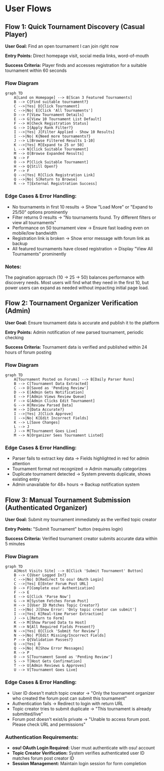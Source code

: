 # User Flows

## Flow 1: Quick Tournament Discovery (Casual Player)

**User Goal:** Find an open tournament I can join right now

**Entry Points:** Direct homepage visit, social media links, word-of-mouth

**Success Criteria:** Player finds and accesses registration for a suitable tournament within 60 seconds

### Flow Diagram
```mermaid
graph TD
    A[Land on Homepage] --> B[Scan 3 Featured Tournaments]
    B --> C{Find suitable tournament?}
    C -->|Yes| D[Click Tournament]
    C -->|No| E[Click 'All Tournaments']
    D --> F[View Tournament Details]
    E --> G[View 10 Tournament List Default]
    F --> H[Check Registration Status]
    G --> I{Apply Rank Filter?}
    I -->|Yes| J[Filter Applied - Show 10 Results]
    I -->|No| K{Need more tournaments?}
    J --> L[Browse Filtered Results 1-10]
    K -->|Yes| M[Expand to 25 or 50]
    L --> N[Click Suitable Tournament]
    M --> O[Browse Expanded Results]
    N --> F
    O --> P[Click Suitable Tournament]
    H --> Q{Still Open?}
    P --> F
    Q -->|Yes| R[Click Registration Link]
    Q -->|No| S[Return to Browse]
    R --> T[External Registration Success]
```

### Edge Cases & Error Handling:
- No tournaments in first 10 results → Show "Load More" or "Expand to 25/50" options prominently
- Filter returns 0 results → "No tournaments found. Try different filters or view all tournaments"
- Performance on 50 tournament view → Ensure fast loading even on mobile/low bandwidth
- Registration link is broken → Show error message with forum link as backup
- All featured tournaments have closed registration → Display "View All Tournaments" prominently

### Notes:
The pagination approach (10 → 25 → 50) balances performance with discovery needs. Most users will find what they need in the first 10, but power users can expand as needed without impacting initial page load.

## Flow 2: Tournament Organizer Verification (Admin)

**User Goal:** Ensure tournament data is accurate and publish it to the platform

**Entry Points:** Admin notification of new parsed tournament, periodic checking

**Success Criteria:** Tournament data is verified and published within 24 hours of forum posting

### Flow Diagram
```mermaid
graph TD
    A[Tournament Posted on Forums] --> B[Daily Parser Runs]
    B --> C[Tournament Data Extracted]
    C --> D[Saved as 'Pending Review']
    D --> E[Admin Gets Notification]
    E --> F[Admin Views Review Queue]
    F --> G[Admin Clicks Edit Tournament]
    G --> H[Review Parsed Data]
    H --> I{Data Accurate?}
    I -->|Yes| J[Click Approve]
    I -->|No| K[Edit Incorrect Fields]
    K --> L[Save Changes]
    L --> J
    J --> M[Tournament Goes Live]
    M --> N[Organizer Sees Tournament Listed]
```

### Edge Cases & Error Handling:
- Parser fails to extract key data → Fields highlighted in red for admin attention
- Tournament format not recognized → Admin manually categorizes
- Duplicate tournament detected → System prevents duplicate, shows existing entry
- Admin unavailable for 48+ hours → Backup notification system

## Flow 3: Manual Tournament Submission (Authenticated Organizer)

**User Goal:** Submit my tournament immediately as the verified topic creator

**Entry Points:** "Submit Tournament" button (requires login)

**Success Criteria:** Verified tournament creator submits accurate data within 5 minutes

### Flow Diagram
```mermaid
graph TD
    A[Host Visits Site] --> B[Click 'Submit Tournament' Button]
    B --> C{User Logged In?}
    C -->|No| D[Redirect to osu! OAuth Login]
    C -->|Yes| E[Enter Forum Post URL]
    D --> F[Complete osu! Authentication]
    F --> E
    E --> G[Click 'Parse Now']
    G --> H[System Fetches Forum Post]
    H --> I{User ID Matches Topic Creator?}
    I -->|No| J[Show Error: 'Only topic creator can submit']
    I -->|Yes| K[Real-time Parser Extraction]
    J --> L[Return to Form]
    K --> M[Show Parsed Data to Host]
    M --> N{All Required Fields Present?}
    N -->|Yes| O[Click 'Submit for Review']
    N -->|No| P[Edit Missing/Incorrect Fields]
    P --> Q{Validation Passes?}
    Q -->|Yes| O
    Q -->|No| R[Show Error Messages]
    R --> P
    O --> S[Tournament Saved as 'Pending Review']
    S --> T[Host Gets Confirmation]
    T --> U[Admin Reviews & Approves]
    U --> V[Tournament Goes Live]
```

### Edge Cases & Error Handling:
- User ID doesn't match topic creator → "Only the tournament organizer who created the forum post can submit this tournament"
- Authentication fails → Redirect to login with return URL
- Topic creator tries to submit duplicate → "This tournament is already submitted/live"
- Forum post doesn't exist/is private → "Unable to access forum post. Please check URL and permissions"

### Authentication Requirements:
- **osu! OAuth Login Required:** User must authenticate with osu! account
- **Topic Creator Verification:** System verifies authenticated user ID matches forum post creator ID
- **Session Management:** Maintain login session for form completion
